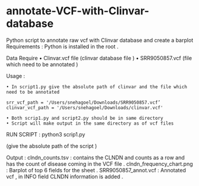 # annotate-VCF-with-Clinvar-database
Python script to annotate raw vcf with Clinvar database and create a barplot
Requirements : Python is installed in the root .

Data Require
    •  Clinvar.vcf file (clinvar database file )
    • SRR9050857.vcf (file which need to be annotated )

Usage : 

    • In script1.py give the absolute path of clinvar and the file which need to be annotated 
 
    srr_vcf_path = '/Users/snehagoel/Downloads/SRR9050857.vcf’
    clinvar_vcf_path = '/Users/snehagoel/Downloads/clinvar.vcf'  

    • Both scrip1.py and script2.py should be in same directory 
    • Script will make output in the same directory as of vcf files 

RUN SCRIPT : python3 scrip1.py 

(give the absolute path of the script )

    
Output : 
clndn_counts.tsv : contains the CLNDN and counts as a row and has the count of disease coming in the VCF file .
clndn_frequency_chart.png : Barplot of top 6 fields for the sheet .
SRR9050857_annot.vcf : Annotated vcf , in INFO field CLNDN information is added . 
    

